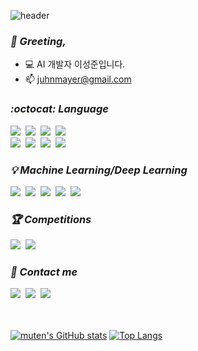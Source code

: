 ![header](https://capsule-render.vercel.app/api?type=waving&color=timeGradient&height=200&section=header&text=muten&desc=welcome&fontSize=90&fontAlignY=33&descAlign=61&descAlignY=51)
### *:wave: Greeting,*
- :computer: AI 개발자 이성준입니다.
- :mailbox: juhnmayer@gmail.com

### *:octocat: Language*
<img src="https://img.shields.io/badge/Python-3766AB?style=for-the-badge&logo=Python&logoColor=white"/>&nbsp;
<img src="https://img.shields.io/badge/django-darkslategray?style=for-the-badge&logo=django&logoColor=white"/>&nbsp;
<img src="https://img.shields.io/badge/Java-orangered?style=for-the-badge&logo=Java&logoColor=white"/>&nbsp;
<img src="https://img.shields.io/badge/Spring-green?style=for-the-badge&logo=spring&logoColor=white"/>&nbsp;
<br>
<img src="https://img.shields.io/badge/HTML-red?style=for-the-badge&logo=HTML5&logoColor=white"/>&nbsp;
<img src="https://img.shields.io/badge/css-blue?style=for-the-badge&logo=css3&logoColor=white"/>&nbsp;
<img src="https://img.shields.io/badge/Javascript-yellow?style=for-the-badge&logo=Javascript&logoColor=white"/>&nbsp;
<img src="https://img.shields.io/badge/react-turquoise?style=for-the-badge&logo=react&logoColor=white"/>

### *:bulb: Machine Learning/Deep Learning*
<img src="https://img.shields.io/badge/Tensorflow-%23FF6F00.svg?style=for-the-badge&logo=Tensorflow&logoColor=white"/>&nbsp;
<img src="https://img.shields.io/badge/Keras-%23D00000.svg?style=for-the-badge&logo=Keras&logoColor=white"/>&nbsp;
<img src="https://img.shields.io/badge/pandas-mediumslateblue?style=for-the-badge&logo=pandas&logoColor=white"/>&nbsp;
<img src="https://img.shields.io/badge/numpy-royalblue?style=for-the-badge&logo=numpy&logoColor=white"/>&nbsp;
<img src="https://img.shields.io/badge/opencv-%23white.svg?style=for-the-badge&logo=opencv&logoColor=white"/>&nbsp;

### *:trophy: Competitions*
<a href="https://www.kaggle.com/mutendev"><img src="https://img.shields.io/badge/kaggle-skyblue?style=for-the-badge&logo=kaggle&logoColor=white"/></a>&nbsp;
<a href="https://dacon.io/myprofile/428385/home"><img src="https://img.shields.io/badge/dacon-violet?style=for-the-badge&logo=Mendeley&logoColor=white"/></a>

### *:beers: Contact me*

<a href="https://muten.tistory.com"><img src="https://img.shields.io/badge/blog-muten-cyan?style=flat&logo=blogger&logoColor=white"/></a>&nbsp;
<a href="mailto:juhnmayer@gmail.com"><img src="https://img.shields.io/badge/gmail-juhnmayer-crimson?style=flat&logo=gmail&logoColor=white"/></a>&nbsp;
<a href="https://open.kakao.com/o/sgR0Csrd"><img src="https://img.shields.io/badge/kakao-OpenChat-gold?style=flat&logo=kakaotalk&logoColor=white"/></a><br>
<br>
<br>

[![muten's GitHub stats](https://github-readme-stats.vercel.app/api?username=muten-dev&show_icons=true&theme=onedark)](https://github.com/muten-dev/)
[![Top Langs](https://github-readme-stats.vercel.app/api/top-langs/?username=muten-dev&layout=compact)](https://github.com/muten-dev/)



<!---
**muten-dev/muten-dev** is a ✨ _special_ ✨ repository because its `README.md` (this file) appears on your GitHub profile.

Here are some ideas to get you started:

- 🔭 I’m currently working on ...
- 🌱 I’m currently learning ...
- 👯 I’m looking to collaborate on ...
- 🤔 I’m looking for help with ...
- 💬 Ask me about ...
- 📫 How to reach me: ...
- 😄 Pronouns: ...
- ⚡ Fun fact: ...
-->
